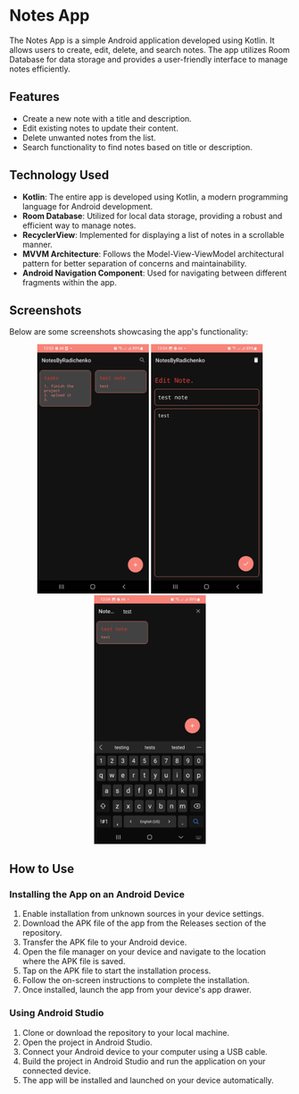 # Notes App

The Notes App is a simple Android application developed using Kotlin. It allows users to create, edit, delete, and search notes. The app utilizes Room Database for data storage and provides a user-friendly interface to manage notes efficiently.

## Features

- Create a new note with a title and description.
- Edit existing notes to update their content.
- Delete unwanted notes from the list.
- Search functionality to find notes based on title or description.

## Technology Used

- **Kotlin**: The entire app is developed using Kotlin, a modern programming language for Android development.
- **Room Database**: Utilized for local data storage, providing a robust and efficient way to manage notes.
- **RecyclerView**: Implemented for displaying a list of notes in a scrollable manner.
- **MVVM Architecture**: Follows the Model-View-ViewModel architectural pattern for better separation of concerns and maintainability.
- **Android Navigation Component**: Used for navigating between different fragments within the app.

## Screenshots

Below are some screenshots showcasing the app's functionality:

<div align="center">
  <img src="/home_page.jpg" alt="Home Screen" width="200"/>
  <img src="/edit_page.jpg" alt="Add Note Screen" width="200"/>
  <img src="/search.jpg" alt="Edit Note Screen" width="200"/>
</div>

## How to Use

### Installing the App on an Android Device
1. Enable installation from unknown sources in your device settings.
2. Download the APK file of the app from the Releases section of the repository.
3. Transfer the APK file to your Android device.
4. Open the file manager on your device and navigate to the location where the APK file is saved.
5. Tap on the APK file to start the installation process.
6. Follow the on-screen instructions to complete the installation.
7. Once installed, launch the app from your device's app drawer.

### Using Android Studio
1. Clone or download the repository to your local machine.
2. Open the project in Android Studio.
3. Connect your Android device to your computer using a USB cable.
4. Build the project in Android Studio and run the application on your connected device.
5. The app will be installed and launched on your device automatically.

